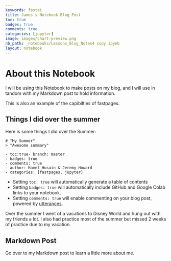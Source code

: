 ```yaml
---
keywords: fastai
title: James's Notebook Blog Post
toc: true 
badges: true
comments: true
categories: [jupyter]
image: images/chart-preview.png
nb_path: _notebooks/Lessons_Blog_Notes4 copy.ipynb
layout: notebook
---
```


<!--
#################################################
### THIS FILE WAS AUTOGENERATED! DO NOT EDIT! ###
#################################################
# file to edit: _notebooks/Lessons_Blog_Notes4 copy.ipynb
-->

<div class="container" id="notebook-container">
        
<div class="cell border-box-sizing text_cell rendered"><div class="inner_cell">
<div class="text_cell_render border-box-sizing rendered_html">
<h1 id="About-this-Notebook">About this Notebook<a class="anchor-link" href="#About-this-Notebook"> </a></h1><p>I will be using this Notebook to make posts on my blog, and I will use in tandom with my Markdown post to hold information.</p>
<p>This is also an example of the capibilties of fastpages.</p>

</div>
</div>
</div>
<div class="cell border-box-sizing text_cell rendered"><div class="inner_cell">
<div class="text_cell_render border-box-sizing rendered_html">
<h2 id="Things-I-did-over-the-summer">Things I did over the summer<a class="anchor-link" href="#Things-I-did-over-the-summer"> </a></h2><p>Here is some things I did over the Summer:</p>

<pre><code># "My Summer"
&gt; "Awesome summary"

- toc:true- branch: master
- badges: true
- comments: true
- author: Hamel Husain &amp; Jeremy Howard
- categories: [fastpages, jupyter]</code></pre>
<ul>
<li>Setting <code>toc: true</code> will automatically generate a table of contents</li>
<li>Setting <code>badges: true</code> will automatically include GitHub and Google Colab links to your notebook.</li>
<li>Setting <code>comments: true</code> will enable commenting on your blog post, powered by <a href="https://github.com/utterance/utterances">utterances</a>.</li>
</ul>
<p>Over the summer I went of a vacations to Disney World and hung out with my friends a lot. I also had practice most of the summer but missed 2 weeks of practice due to my vacation.</p>

</div>
</div>
</div>
<div class="cell border-box-sizing text_cell rendered"><div class="inner_cell">
<div class="text_cell_render border-box-sizing rendered_html">
<h2 id="Markdown-Post">Markdown Post<a class="anchor-link" href="#Markdown-Post"> </a></h2>
</div>
</div>
</div>
<div class="cell border-box-sizing text_cell rendered"><div class="inner_cell">
<div class="text_cell_render border-box-sizing rendered_html">
<p>Go over to my Markdown post to learn a little more about me.</p>

</div>
</div>
</div>
</div>
 

